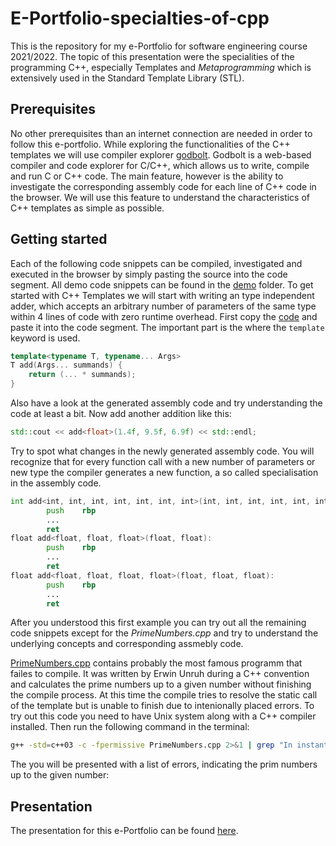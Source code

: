 # E-Portfolio-specialties-of-cpp
This is the repository for my e-Portfolio for software engineering course 2021/2022. The topic of this presentation were the specialities of the programming C++, especially Templates and *Metaprogramming* which is extensively used in the Standard Template Library (STL).

## Prerequisites
No other prerequisites than an internet connection are needed in order to follow this e-portfolio. While exploring the functionalities of the C++ templates we will use compiler explorer [godbolt](https://godbolt.org/). Godbolt is a web-based compiler and code explorer for C/C++, which allows us to write, compile and run C or C++ code. The main feature, however is the ability to investigate the corresponding assembly code for each line of C++ code in the browser. We will use this feature to understand the characteristics of C++ templates as simple as possible.

## Getting started
Each of the following code snippets can be compiled, investigated and executed in the browser by simply pasting the source into the code segment. All demo code snippets can be found in the [demo](/Demo/) folder. To get started with C++ Templates we will start with writing an type independent adder, which accepts an arbitrary number of parameters of the same type within 4 lines of code with zero runtime overhead. First copy the [code](/Demo/Addition.cpp) and paste it into the code segment. The important part is the where the `template` keyword is used. 

```cpp
template<typename T, typename... Args>
T add(Args... summands) {
    return (... * summands);
}
```
Also have a look at the generated assembly code and try understanding the code at least a bit. Now add another addition like this:

```cpp
std::cout << add<float>(1.4f, 9.5f, 6.9f) << std::endl;
```
Try to spot what changes in the newly generated assembly code. You will recognize that for every function call with a new number of parameters or new type the compiler generates a new function, a so called specialisation in the assembly code.
```asm
int add<int, int, int, int, int, int, int>(int, int, int, int, int, int):
        push    rbp
        ...
        ret
float add<float, float, float>(float, float):
        push    rbp
        ...
        ret
float add<float, float, float, float>(float, float, float):
        push    rbp
        ...
        ret
```
After you understood this first example you can try out all the remaining code snippets except for the *PrimeNumbers.cpp* and try to understand the underlying concepts and corresponding assmebly code.

[PrimeNumbers.cpp](/Demo/PrimeNumbers.cpp) contains probably the most famous programm that failes to compile. It was written by Erwin Unruh during a C++ convention and calculates the prime numbers up to a given number without finishing the compile process. At this time the compile tries to resolve the static call of the template but is unable to finish due to intenionally placed errors. To try out this code you need to have Unix system along with a C++ compiler installed. Then run the following command in the terminal:
```bash
g++ -std=c++03 -c -fpermissive PrimeNumbers.cpp 2>&1 | grep "In instantiation"
```
The you will be presented with a list of errors, indicating the prim numbers up to the given number:

## Presentation
The presentation for this e-Portfolio can be found [here](/Presentation/Presentation.pdf).




